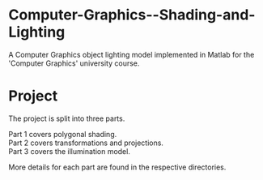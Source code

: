 # Computer-Graphics--Shading-and-Lighting
A Computer Graphics object lighting model implemented in Matlab for the 'Computer Graphics' university course.

# Project
The project is split into three parts.

Part 1 covers polygonal shading.\
Part 2 covers transformations and projections.\
Part 3 covers the illumination model.

More details for each part are found in the respective directories.

